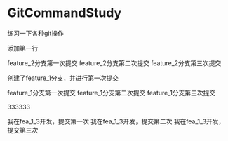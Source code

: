 # GitCommandStudy
练习一下各种git操作


添加第一行


feature_2分支第一次提交
feature_2分支第二次提交
feature_2分支第三次提交

创建了feature_1分支，并进行第一次提交

feature_1分支第一次提交
feature_1分支第二次提交
feature_1分支第三次提交

333333

我在fea_1_3开发，提交第一次
我在fea_1_3开发，提交第二次
我在fea_1_3开发，提交第三次